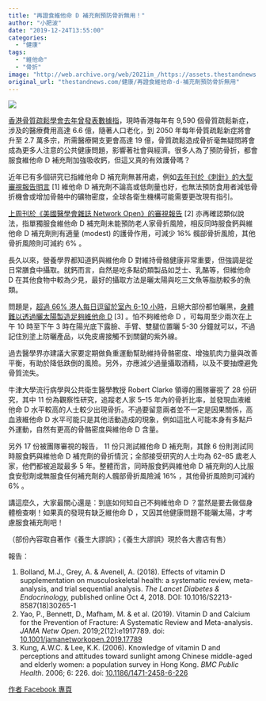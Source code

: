 ```yaml
---
title: "再證食維他命 D 補充劑預防骨折無用！"
author: "小肥波"
date: "2019-12-24T13:55:00"
categories:
  - "健康"
tags:
  - "維他命"
  - "骨折"
image: "http://web.archive.org/web/2021im_/https://assets.thestandnews.com/media/photos/Untitled-1-05_GuqfW_eH4KbVB.png"
original_url: "thestandnews.com/健康/再證食維他命-d-補充劑預防骨折無用"
---
```

![](http://web.archive.org/web/2021im_/https://assets.thestandnews.com/media/photos/Untitled-1-05_GuqfW_eH4KbVB.png)

[香港骨質疏鬆學會去年曾發表數據指](http://web.archive.org/web/20211229132956/https://www.scmp.com/news/hong-kong/health-environment/article/2143840/number-hip-fractures-osteoporosis-hong-kong)，現時香港每年有 9,590 個骨質疏鬆新症，涉及的醫療費用高達 6.6 億，隨著人口老化，到 2050 年每年骨質疏鬆新症將會升至 2.7 萬多宗，所需醫療開支更會高達 19 億，骨質疏鬆造成骨折毫無疑問將會成為更多人注意的公共健康問題，影響著社會與經濟。很多人為了預防骨折，都會服食維他命 D 補充劑加強吸收鈣，但這又真的有效護骨嗎？

近年已有多個研究已指維他命 D 補充劑無甚用處，例如[去年刊於《刺針》的大型審視報告明言](http://web.archive.org/web/20211229132956/https://www.thelancet.com/journals/landia/article/PIIS2213-8587(18)30265-1/fulltext) \[1\] 維他命 D 補充劑不論高或低劑量也好，也無法預防食用者減低骨折機會或增加骨骼中的礦物密度，全球各衛生機構可能需要更改現有指引。

[上周刊於《美國醫學會雜誌 Network Open》的審視報告](http://web.archive.org/web/20211229132956/https://doi.org/10.1001/jamanetworkopen.2019.17789) \[2\] 亦再確認類似說法，指單獨服食維他命 D 補充劑未能預防老人家骨折風險，相反同時服食鈣與維他命 D 補充劑則有適量 (modest) 的護骨作用，可減少 16% 髖部骨折風險，其他骨折風險則可減約 6% 。

長久以來，營養學界都知道鈣與維他命 D 對維持骨骼健康非常重要，但強調是從日常膳食中攝取。就鈣而言，自然是吃多點奶類製品如芝士、乳酪等，但維他命 D 在其他食物中較為少見，最好的攝取方法是曬太陽與吃三文魚等脂肪較多的魚類。

問題是，[超過 66% 港人每日逗留於室內 6-10 小時](http://web.archive.org/web/20211229132956/https://tw.appledaily.com/new/realtime/20170907/1199247/)，且絕大部份都怕曬黑，[身體難以透過曬太陽製造足夠維他命 D](http://web.archive.org/web/20211229132956/https://bmcpublichealth.biomedcentral.com/articles/10.1186/1471-2458-6-226) \[3\] 。怕不夠維他命 D ，可每周至少兩次在上午 10 時至下午 3 時在陽光底下露臉、手臂、雙腿位置曬 5-30 分鐘就可以，不過記住別塗上防曬產品，以免皮膚接觸不到關鍵的紫外線。

過去醫學界亦建議大家要定期做負重運動幫助維持骨骼密度、增強肌肉力量與改善平衡，有助於降低跌倒的風險。另外，亦應減少過量攝取酒精，以及不要抽煙避免骨質流失。

牛津大學流行病學與公共衛生醫學教授 Robert Clarke 領導的團隊審視了 28 份研究，其中 11 份為觀察性研究，追蹤老人家 5–15 年內的骨折比率，並發現血液維他命 D 水平較高的人士較少出現骨折。不過要留意兩者並不一定是因果關係，高血液維他命 D 水平可能只是其他活動造成的現象，例如這批人可能本身有多點戶外運動，自然有更高的骨骼密度與維他命 D 含量。

另外 17 份被團隊審視的報告， 11 份只測試維他命 D 補充劑，其餘 6 份則測試同時服食鈣與維他命 D 補充劑的骨折情況；全部接受研究的人士均為 62–85 歲老人家，他們都被追蹤最多 5 年。整體而言，同時服食鈣與維他命 D 補充劑的人比服食安慰劑或無服食任何補充劑的人髖部骨折風險減 16% ，其他骨折風險則可減約 6% 。

講這麼久，大家最關心還是：到底如何知自己不夠維他命 D ？當然是要去做個身體檢查喇！如果真的發現有缺乏維他命 D ，又因其他健康問題不能曬太陽，才考慮服食補充劑吧！

（部份內容取自著作《養生大謬誤》；《養生大謬誤》現於各大書店有售）

報告：

1.  Bolland, M.J., Grey, A. & Avenell, A. (2018). Effects of vitamin D supplementation on musculoskeletal health: a systematic review, meta-analysis, and trial sequential analysis. _The Lancet Diabetes & Endocrinology,_ published online Oct 4, 2018. DOI: 10.1016/S2213-8587(18)30265-1
2.  Yao, P., Bennett, D., Mafham, M. & et al. (2019). Vitamin D and Calcium for the Prevention of Fracture: A Systematic Review and Meta-analysis. _JAMA Netw Open_. 2019;2(12):e1917789. doi: [10.1001/jamanetworkopen.2019.17789](http://web.archive.org/web/20211229132956/https://doi.org/10.1001/jamanetworkopen.2019.17789)
3.  Kung, A.W.C. & Lee, K.K. (2006). Knowledge of vitamin D and perceptions and attitudes toward sunlight among Chinese middle-aged and elderly women: a population survey in Hong Kong. _BMC Public Health_. 2006; 6: 226. doi: [10.1186/1471-2458-6-226](http://web.archive.org/web/20211229132956/https://bmcpublichealth.biomedcentral.com/articles/10.1186/1471-2458-6-226)

[作者 Facebook 專頁](http://web.archive.org/web/20211229132956/http://www.facebook.com/siufeiball)